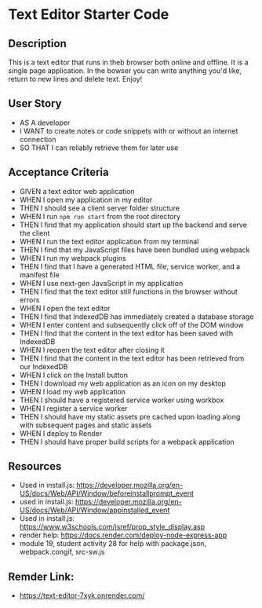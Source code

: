 # Text Editor Starter Code

## Description 
This is a text editor that runs in theb browser both online and offline. It is a single page application. In the bowser you can write anything you'd like, return to new lines and delete text. Enjoy!

## User Story
- AS A developer
- I WANT to create notes or code snippets with or without an internet connection
- SO THAT I can reliably retrieve them for later use

## Acceptance Criteria 
- GIVEN a text editor web application
- WHEN I open my application in my editor
- THEN I should see a client server folder structure
- WHEN I run `npm run start` from the root directory
- THEN I find that my application should start up the backend and serve the client
- WHEN I run the text editor application from my terminal
- THEN I find that my JavaScript files have been bundled using webpack
- WHEN I run my webpack plugins
- THEN I find that I have a generated HTML file, service worker, and a manifest file
- WHEN I use next-gen JavaScript in my application
- THEN I find that the text editor still functions in the browser without errors
- WHEN I open the text editor
- THEN I find that IndexedDB has immediately created a database storage
- WHEN I enter content and subsequently click off of the DOM window
- THEN I find that the content in the text editor has been saved with IndexedDB
- WHEN I reopen the text editor after closing it
- THEN I find that the content in the text editor has been retrieved from our IndexedDB
- WHEN I click on the Install button
- THEN I download my web application as an icon on my desktop
- WHEN I load my web application
- THEN I should have a registered service worker using workbox
- WHEN I register a service worker
- THEN I should have my static assets pre cached upon loading along with subsequent pages and static assets
- WHEN I deploy to Render
- THEN I should have proper build scripts for a webpack application

## Resources 
- Used in install.js: https://developer.mozilla.org/en-US/docs/Web/API/Window/beforeinstallprompt_event 
- used in install.js: https://developer.mozilla.org/en-US/docs/Web/API/Window/appinstalled_event 
- Used in install.js: https://www.w3schools.com/jsref/prop_style_display.asp 
- render help: https://docs.render.com/deploy-node-express-app 
- module 19, student activity 28 for help with package.json, webpack.congif, src-sw.js

## Remder Link:
- https://text-editor-7xyk.onrender.com/ 